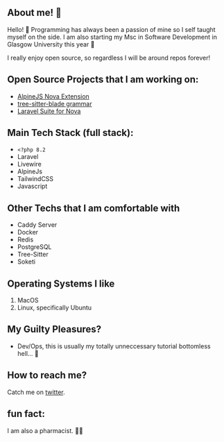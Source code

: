## About me! 👀

Hello! 👋
Programming has always been a passion of mine so I self taught myself on the side. I am also starting my Msc in Software Development in Glasgow University this year 🤘 

I really enjoy open source, so regardless I will be around repos forever!

## Open Source Projects that I am working on:
- [AlpineJS Nova Extension](https://github.com/EmranMR/AlpineJS-Nova-Extension)
- [tree-sitter-blade grammar](https://github.com/EmranMR/tree-sitter-blade)
- [Laravel Suite for Nova](https://github.com/EmranMR/Laravel-Nova-Extension)
## Main Tech Stack (full stack):
- `<?php 8.2`
- Laravel 
- Livewire 
- AlpineJs 
- TailwindCSS
- Javascript

## Other Techs that I am comfortable with
- Caddy Server
- Docker
- Redis
- PostgreSQL
- Tree-Sitter
- Soketi

## Operating Systems I like
1. MacOS
2. Linux, specifically Ubuntu


## My Guilty Pleasures?

- Dev/Ops, this is usually my totally unneccessary tutorial bottomless hell... 🫠

## How to reach me?
Catch me on [twitter](https://twitter.com/Alch3m1s7).

## fun fact:
I am also a pharmacist. 🤷‍♂️
<!--
**EmranMR/EmranMR** is a ✨ _special_ ✨ repository because its `README.md` (this file) appears on your GitHub profile.

Here are some ideas to get you started:

- 🔭 I’m currently working on ...
- 🌱 I’m currently learning ...
- 👯 I’m looking to collaborate on ...
- 🤔 I’m looking for help with ...
- 💬 Ask me about ...
- 📫 How to reach me: ...
- 😄 Pronouns: ...
- ⚡ Fun fact: ...
-->
